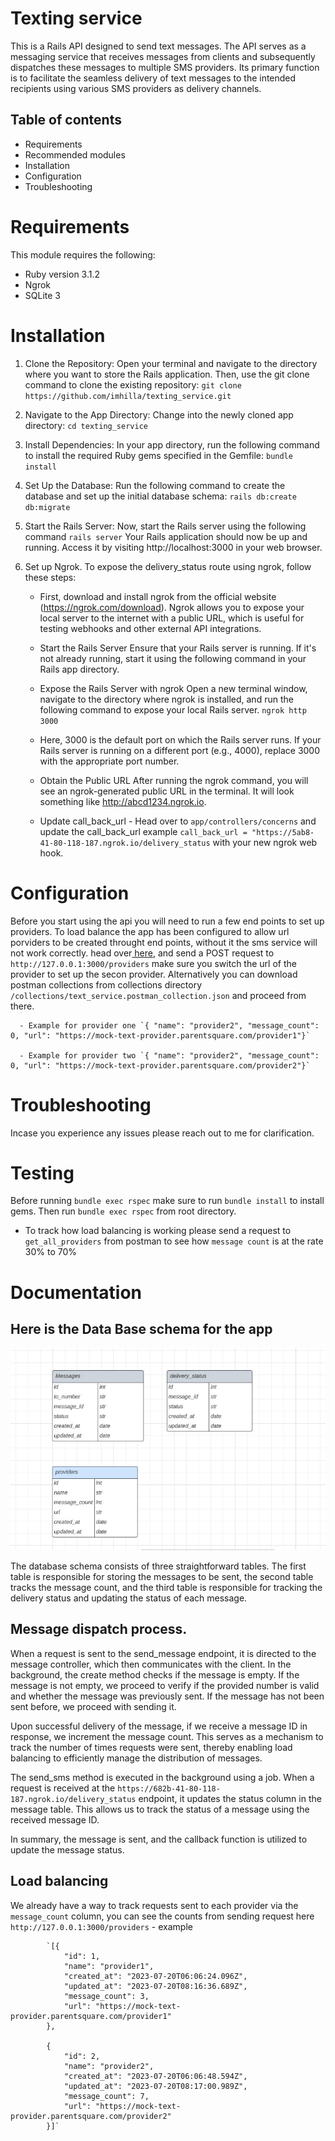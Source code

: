# Texting service

This is a Rails API designed to send text messages. The API serves as a messaging service that receives messages from clients and subsequently dispatches these messages to multiple SMS providers. Its primary function is to facilitate the seamless delivery of text messages to the intended recipients using various SMS providers as delivery channels.

## Table of contents

- Requirements
- Recommended modules
- Installation
- Configuration
- Troubleshooting

# Requirements

This module requires the following:

- Ruby version 3.1.2
- Ngrok
- SQLite 3

# Installation

1. Clone the Repository: Open your terminal and navigate to the directory where you want to store the Rails application. Then, use the git clone command to clone the existing repository: `git clone https://github.com/imhilla/texting_service.git`

2. Navigate to the App Directory: Change into the newly cloned app directory: `cd texting_service`
3. Install Dependencies: In your app directory, run the following command to install the required Ruby gems specified in the Gemfile: `bundle install`
4. Set Up the Database: Run the following command to create the database and set up the initial database schema:
   `rails db:create db:migrate`
5. Start the Rails Server: Now, start the Rails server using the following command `rails server` Your Rails application should now be up and running. Access it by visiting http://localhost:3000 in your web browser.

6. Set up Ngrok. To expose the delivery_status route using ngrok, follow these steps:

   - First, download and install ngrok from the official website (https://ngrok.com/download). Ngrok allows you to expose your local server to the internet with a public URL, which is useful for testing webhooks and other external API integrations.
   - Start the Rails Server
     Ensure that your Rails server is running. If it's not already running, start it using the following command in your Rails app directory.
   - Expose the Rails Server with ngrok
     Open a new terminal window, navigate to the directory where ngrok is installed, and run the following command to expose your local Rails server. `ngrok http 3000`

   - Here, 3000 is the default port on which the Rails server runs. If your Rails server is running on a different port (e.g., 4000), replace 3000 with the appropriate port number.
   - Obtain the Public URL
     After running the ngrok command, you will see an ngrok-generated public URL in the terminal. It will look something like http://abcd1234.ngrok.io.
   - Update call_back_url - Head over to `app/controllers/concerns` and update the call_back_url example `call_back_url = "https://5ab8-41-80-118-187.ngrok.io/delivery_status` with your new ngrok web hook.

# Configuration

Before you start using the api you will need to run a few end points to set up providers. To load balance
the app has been configured to allow url porviders to be created throught end points, without it the sms service will not work correctly. head over<a href="https://crimson-moon-436442.postman.co/workspace/My-Workspace~e24b807c-503a-4cb0-8ce6-3e1c28b8e1eb/collection/13004566-87d5e060-ebcd-4538-b266-a0c2e5c6e4f9?action=share&creator=13004566"> here</a>, and send a POST request to `http://127.0.0.1:3000/providers` make sure you switch the url of the provider to set up the secon provider. Alternatively you can download postman collections from collections directory `/collections/text_service.postman_collection.json` and proceed from there.

      - Example for provider one `{ "name": "provider2", "message_count": 0, "url": "https://mock-text-provider.parentsquare.com/provider1"}`

      - Example for provider two `{ "name": "provider2", "message_count": 0, "url": "https://mock-text-provider.parentsquare.com/provider2"}`

# Troubleshooting

Incase you experience any issues please reach out to me for clarification.

# Testing

Before running `bundle exec rspec` make sure to run `bundle install` to install gems.
Then run `bundle exec rspec` from root directory.

- To track how load balancing is working please send a request to `get_all_providers` from postman to see how `message count` is at the rate 30% to 70%

# Documentation

## Here is the Data Base schema for the app

![DataBase schema](/databaseschema.jpg)

The database schema consists of three straightforward tables. The first table is responsible for storing the messages to be sent, the second table tracks the message count, and the third table is responsible for tracking the delivery status and updating the status of each message.

## Message dispatch process.

When a request is sent to the send_message endpoint, it is directed to the message controller, which then communicates with the client. In the background, the create method checks if the message is empty. If the message is not empty, we proceed to verify if the provided number is valid and whether the message was previously sent. If the message has not been sent before, we proceed with sending it.

Upon successful delivery of the message, if we receive a message ID in response, we increment the message count. This serves as a mechanism to track the number of times requests were sent, thereby enabling load balancing to efficiently manage the distribution of messages.

The send_sms method is executed in the background using a job. When a request is received at the `https://682b-41-80-118-187.ngrok.io/delivery_status` endpoint, it updates the status column in the message table. This allows us to track the status of a message using the received message ID.

In summary, the message is sent, and the callback function is utilized to update the message status.

## Load balancing

We already have a way to track requests sent to each provider via the `message_count` column, you can see the counts
from sending request here `http://127.0.0.1:3000/providers` - example

            `[{
                "id": 1,
                "name": "provider1",
                "created_at": "2023-07-20T06:06:24.096Z",
                "updated_at": "2023-07-20T08:16:36.689Z",
                "message_count": 3,
                "url": "https://mock-text-provider.parentsquare.com/provider1"
            },

            {
                "id": 2,
                "name": "provider2",
                "created_at": "2023-07-20T06:06:48.594Z",
                "updated_at": "2023-07-20T08:17:00.989Z",
                "message_count": 7,
                "url": "https://mock-text-provider.parentsquare.com/provider2"
            }]`
